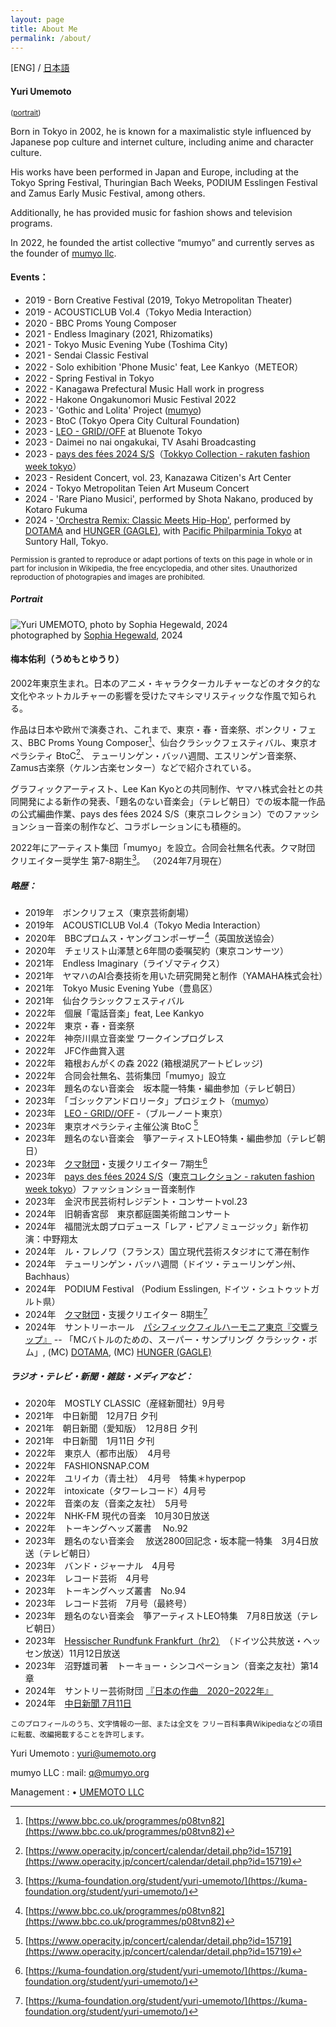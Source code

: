 ```yaml
---
layout: page
title: About Me
permalink: /about/
---
```

  
[ENG] / [日本語](#梅本佑利うめもとゆうり)

#### Yuri Umemoto 

<small>([portrait](#portrait))</small> 

Born in Tokyo in 2002, he is known for a maximalistic style influenced by Japanese pop culture and internet culture, including anime and character culture. 

His works have been performed in Japan and Europe, including at the Tokyo Spring Festival, Thuringian Bach Weeks, PODIUM Esslingen Festival and Zamus Early Music Festival, among others. 

Additionally, he has provided music for fashion shows and television programs. 

In 2022, he founded the artist collective “mumyo” and currently serves as the founder of [mumyo llc](https://mumyo.org/). 
 
#### Events：

- 2019 -  Born Creative Festival (2019, Tokyo Metropolitan Theater)
- 2019 - ACOUSTICLUB Vol.4（Tokyo Media Interaction）
- 2020 - BBC Proms Young Composer
- 2021 - Endless Imaginary (2021, Rhizomatiks)
- 2021 - Tokyo Music Evening Yube (Toshima City)
- 2021 - Sendai Classic Festival
- 2022 - Solo exhibition 'Phone Music' feat, Lee Kankyo（METEOR）
- 2022 - Spring Festival in Tokyo
- 2022 - Kanagawa Prefectural Music Hall work in progress
- 2022 - Hakone Ongakunomori Music Festival 2022
- 2023 - 'Gothic and Lolita' Project ([mumyo](https://mumyo.org/))
- 2023 - BtoC (Tokyo Opera City Cultural Foundation)
- 2023 - [LEO - GRID//OFF](https://www.bluenote.co.jp/jp/artists/leo/) at Bluenote Tokyo
- 2023 - Daimei no nai ongakukai, TV Asahi Broadcasting
- 2023 - [pays des fées 2024 S/S](https://youtu.be/71kn5FtOmZE?si=7Rzss-Saw93-g03v)（[Tokkyo Collection - rakuten fashion week tokyo](https://rakutenfashionweektokyo.com/en/aboutrfwt/)）
- 2023 - Resident Concert, vol. 23,  Kanazawa Citizen's Art Center
- 2024 - Tokyo Metropolitan Teien Art Museum Concert
- 2024 - 'Rare Piano Musici', performed by Shota Nakano, produced by Kotaro Fukuma
- 2024 - ['Orchestra Remix: Classic Meets Hip-Hop'](https://ppt.or.jp/concerts/%e4%ba%a4%e9%9f%bf%e3%83%a9%e3%83%83%e3%83%97-%e3%82%af%e3%83%a9%e3%82%b7%e3%83%83%e3%82%af%e3%81%a8%e3%83%a9%e3%83%83%e3%83%97%e3%81%8c%e6%8c%91%e3%82%80%e6%9c%aa%e7%9f%a5%e3%81%ae%e9%a0%98%e5%9f%9f/), performed by [DOTAMA](http://dotamatica.com) and [HUNGER (GAGLE)](https://gagle-official.com), with [Pacific Philparminia Tokyo](https://ppt.or.jp) at Suntory Hall, Tokyo. 

<small>
Permission is granted to reproduce or adapt portions of texts on this page in whole or in part for inclusion in Wikipedia, the free encyclopedia, and other sites. Unauthorized reproduction of photograpies and images are prohibited.
</small>

##### Portrait

![Yuri UMEMOTO, photo by Sophia Hegewald, 2024](/pics/SophiaHegewald_Yuri%20Umemoto2024050166361_small.png)     
photographed by [Sophia Hegewald](https://sophia-hegewald.de), 2024 

#### 梅本佑利（うめもとゆうり）

2002年東京生まれ。日本のアニメ・キャラクターカルチャーなどのオタク的な文化やネットカルチャーの影響を受けたマキシマリスティックな作風で知られる。

作品は日本や欧州で演奏され、これまで、東京・春・音楽祭、ボンクリ・フェス、BBC Proms Young Composer[^bbc]、仙台クラシックフェスティバル、東京オペラシティ BtoC[^b2c]、 テューリンゲン・バッハ週間、エスリンゲン音楽祭、Zamus古楽祭（ケルン古楽センター）などで紹介されている。

グラフィックアーティスト、Lee Kan Kyoとの共同制作、ヤマハ株式会社との共同開発による新作の発表、「題名のない音楽会」（テレビ朝日）での坂本龍一作品の公式編曲作業、pays des fées 2024 S/S（東京コレクション）でのファッションショー音楽の制作など、コラボレーションにも積極的。

2022年にアーティスト集団「mumyo」を設立。合同会社無名代表。クマ財団 クリエイター奨学生 第7-8期生[^kuma]。
（2024年7月現在） 
 
[^kuma]: [https://kuma-foundation.org/student/yuri-umemoto/](https://kuma-foundation.org/student/yuri-umemoto/)
[^b2c]: [https://www.operacity.jp/concert/calendar/detail.php?id=15719](https://www.operacity.jp/concert/calendar/detail.php?id=15719)
[^bbc]: [https://www.bbc.co.uk/programmes/p08tvn82](https://www.bbc.co.uk/programmes/p08tvn82)

##### 略歴：
- 2019年　ボンクリフェス（東京芸術劇場）
- 2019年　ACOUSTICLUB Vol.4（Tokyo Media Interaction）
- 2020年　BBCプロムス・ヤングコンポーザー[^bbc]（英国放送協会）
- 2020年　チェリスト山澤慧と6年間の委嘱契約（東京コンサーツ）
- 2021年　Endless Imaginary（ライゾマティクス）
- 2021年　ヤマハのAI合奏技術を用いた研究開発と制作（YAMAHA株式会社）
- 2021年　Tokyo Music Evening Yube（豊島区）
- 2021年　仙台クラシックフェスティバル
- 2022年　個展「電話音楽」feat, Lee Kankyo
- 2022年　東京・春・音楽祭
- 2022年　神奈川県立音楽堂 ワークインプログレス
- 2022年　JFC作曲賞入選
- 2022年　箱根おんがくの森 2022 (箱根湖尻アートビレッジ)
- 2022年　合同会社無名、芸術集団「mumyo」設立
- 2023年　題名のない音楽会　坂本龍一特集・編曲参加（テレビ朝日）
- 2023年　「ゴシックアンドロリータ」プロジェクト（[mumyo](https://mumyo.org/)）
- 2023年　[LEO - GRID//OFF](https://www.bluenote.co.jp/jp/artists/leo/) -（ブルーノート東京）
- 2023年　東京オペラシティ主催公演 BtoC [^b2c]
- 2023年　題名のない音楽会　箏アーティストLEO特集・編曲参加（テレビ朝日）
- 2023年　[クマ財団](https://kuma-foundation.org/student/yuri-umemoto/)・支援クリエイター 7期生[^kuma]
- 2023年　[pays des fées 2024 S/S](https://youtu.be/71kn5FtOmZE?si=7Rzss-Saw93-g03v)（[東京コレクション - rakuten fashion week tokyo](https://rakutenfashionweektokyo.com/en/aboutrfwt/)）ファッションショー音楽制作
- 2023年　金沢市民芸術村レジデント・コンサートvol.23
- 2024年　旧朝香宮邸　東京都庭園美術館コンサート
- 2024年　福間洸太朗プロデュース「レア・ピアノミュージック」新作初演：中野翔太
- 2024年　ル・フレノワ（フランス）国立現代芸術スタジオにて滞在制作
- 2024年　テューリンゲン・バッハ週間（ドイツ・テューリンゲン州、Bachhaus）
- 2024年　PODIUM Festival （Podium Esslingen, ドイツ・シュトゥットガルト県）
- 2024年　[クマ財団](https://kuma-foundation.org/student/yuri-umemoto/)・支援クリエイター 8期生[^kuma]
- 2024年　サントリーホール　[パシフィックフィルハーモニア東京『交響ラップ』](https://ppt.or.jp/concerts/%e4%ba%a4%e9%9f%bf%e3%83%a9%e3%83%83%e3%83%97-%e3%82%af%e3%83%a9%e3%82%b7%e3%83%83%e3%82%af%e3%81%a8%e3%83%a9%e3%83%83%e3%83%97%e3%81%8c%e6%8c%91%e3%82%80%e6%9c%aa%e7%9f%a5%e3%81%ae%e9%a0%98%e5%9f%9f/) -- 「MCバトルのための、スーパー・サンプリング クラシック・ボム」, (MC) [DOTAMA](http://dotamatica.com), (MC) [HUNGER (GAGLE)](https://gagle-official.com) 
 
##### ラジオ・テレビ・新聞・雑誌・メディアなど：
- 2020年　MOSTLY CLASSIC（産経新聞社）9月号
- 2021年　中日新聞　12月7日 夕刊
- 2021年　朝日新聞（愛知版）　12月8日 夕刊
- 2021年　中日新聞　1月11日 夕刊
- 2022年　東京人（都市出版）　4月号
- 2022年　FASHIONSNAP.COM
- 2022年　ユリイカ（青土社）　4月号　特集＊hyperpop
- 2022年　intoxicate（タワーレコード）4月号
- 2022年　音楽の友（音楽之友社）　5月号
- 2022年　NHK-FM 現代の音楽　10月30日放送
- 2022年　トーキングヘッズ叢書　 No.92
- 2023年　題名のない音楽会　 放送2800回記念・坂本龍一特集　3月4日放送（テレビ朝日）
- 2023年　バンド・ジャーナル　4月号
- 2023年　レコード芸術　4月号
- 2023年　トーキングヘッズ叢書　No.94
- 2023年　レコード芸術　7月号（最終号）
- 2023年　題名のない音楽会　箏アーティストLEO特集　7月8日放送（テレビ朝日）
- 2023年　[Hessischer Rundfunk Frankfurt（hr2）](https://www.hr2.de/programm/sendezeiten/the-artists-corner--johannes-s-sistermanns---soundcard-nagoya,epg-the-artists-corner-736.html)　（ドイツ公共放送・ヘッセン放送）11月12日放送
- 2023年　沼野雄司著　トーキョー・シンコペーション（音楽之友社）第14章
- 2024年　サントリー芸術財団 [『日本の作曲　2020−2022年』](https://www.suntory.co.jp/sfa/music/publication/)
- 2024年　[中日新聞 7月11日](https://www.chunichi.co.jp/article/924718)
 
<small>
このプロフィールのうち、文字情報の一部、または全文を フリー百科事典Wikipediaなどの項目に転載、改編掲載することを許可します。
</small>

Yuri Umemoto :
yuri@umemoto.org
 
mumyo LLC :
mail: q@mumyo.org
 
Management :
• [UMEMOTO LLC](https://home.umemoto.org/)

